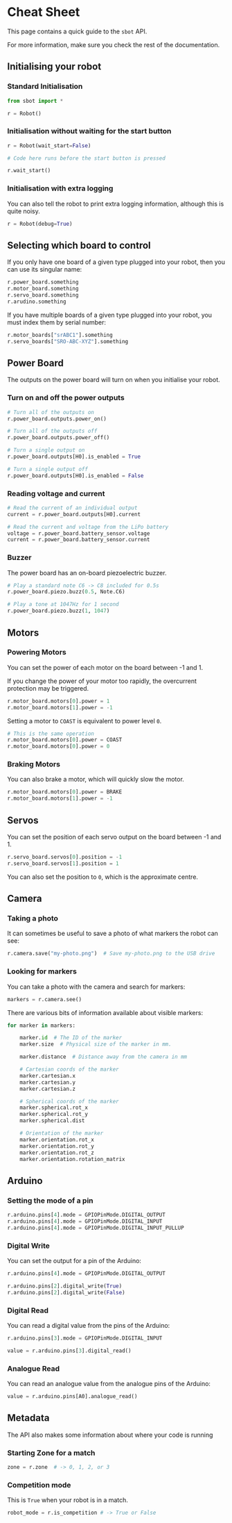 # Cheat Sheet

This page contains a quick guide to the `sbot` API.

For more information, make sure you check the rest of the documentation.

## Initialising your robot

### Standard Initialisation

~~~~~ python
from sbot import *

r = Robot()
~~~~~

### Initialisation without waiting for the start button

~~~~~ python
r = Robot(wait_start=False)

# Code here runs before the start button is pressed

r.wait_start()
~~~~~

### Initialisation with extra logging

You can also tell the robot to print extra logging information, although this is quite noisy.

~~~~~ python
r = Robot(debug=True)
~~~~~

## Selecting which board to control

If you only have one board of a given type plugged into your robot, then you can use its singular name:

~~~~~ python
r.power_board.something
r.motor_board.something
r.servo_board.something
r.arudino.something
~~~~~

If you have multiple boards of a given type plugged into your robot, you must index them by serial number:

~~~~~ python
r.motor_boards["srABC1"].something
r.servo_boards["SRO-ABC-XYZ"].something
~~~~~

## Power Board

The outputs on the power board will turn on when you initialise your robot.

### Turn on and off the power outputs

~~~~~ python
# Turn all of the outputs on
r.power_board.outputs.power_on()

# Turn all of the outputs off
r.power_board.outputs.power_off()

# Turn a single output on
r.power_board.outputs[H0].is_enabled = True

# Turn a single output off
r.power_board.outputs[H0].is_enabled = False
~~~~~

### Reading voltage and current

~~~~~ python
# Read the current of an individual output
current = r.power_board.outputs[H0].current

# Read the current and voltage from the LiPo battery
voltage = r.power_board.battery_sensor.voltage
current = r.power_board.battery_sensor.current
~~~~~

### Buzzer

The power board has an on-board piezoelectric buzzer.

~~~~~ python
# Play a standard note C6 -> C8 included for 0.5s
r.power_board.piezo.buzz(0.5, Note.C6)

# Play a tone at 1047Hz for 1 second
r.power_board.piezo.buzz(1, 1047)
~~~~~

## Motors

### Powering Motors

You can set the power of each motor on the board between -1 and 1.

If you change the power of your motor too rapidly, the overcurrent protection may be triggered.

~~~~~ python
r.motor_board.motors[0].power = 1
r.motor_board.motors[1].power = -1
~~~~~

Setting a motor to `COAST` is equivalent to power level `0`.

~~~~~ python
# This is the same operation
r.motor_board.motors[0].power = COAST
r.motor_board.motors[0].power = 0
~~~~~

### Braking Motors

You can also brake a motor, which will quickly slow the motor.

~~~~~ python
r.motor_board.motors[0].power = BRAKE
r.motor_board.motors[1].power = -1
~~~~~

## Servos

You can set the position of each servo output on the board between -1 and 1.

~~~~~ python
r.servo_board.servos[0].position = -1
r.servo_board.servos[1].position = 1
~~~~~

You can also set the position to `0`, which is the approximate centre.

## Camera

### Taking a photo

It can sometimes be useful to save a photo of what markers the robot can see:

~~~~~ python
r.camera.save("my-photo.png")  # Save my-photo.png to the USB drive
~~~~~

### Looking for markers

You can take a photo with the camera and search for markers:

~~~~~ python
markers = r.camera.see()
~~~~~

There are various bits of information available about visible markers:

~~~~~ python
for marker in markers:

    marker.id  # The ID of the marker
    marker.size  # Physical size of the marker in mm.

    marker.distance  # Distance away from the camera in mm

    # Cartesian coords of the marker
    marker.cartesian.x
    marker.cartesian.y
    marker.cartesian.z

    # Spherical coords of the marker
    marker.spherical.rot_x
    marker.spherical.rot_y
    marker.spherical.dist

    # Orientation of the marker
    marker.orientation.rot_x
    marker.orientation.rot_y
    marker.orientation.rot_z
    marker.orientation.rotation_matrix
~~~~~

## Arduino

### Setting the mode of a pin

~~~~~ python
r.arduino.pins[4].mode = GPIOPinMode.DIGITAL_OUTPUT
r.arduino.pins[4].mode = GPIOPinMode.DIGITAL_INPUT
r.arduino.pins[4].mode = GPIOPinMode.DIGITAL_INPUT_PULLUP
~~~~~

### Digital Write

You can set the output for a pin of the Arduino:

~~~~~ python
r.arduino.pins[4].mode = GPIOPinMode.DIGITAL_OUTPUT

r.arduino.pins[2].digital_write(True)
r.arduino.pins[2].digital_write(False)
~~~~~

### Digital Read

You can read a digital value from the pins of the Arduino:

~~~~~ python
r.arduino.pins[3].mode = GPIOPinMode.DIGITAL_INPUT

value = r.arduino.pins[3].digital_read()
~~~~~

### Analogue Read

You can read an analogue value from the analogue pins of the Arduino:

~~~~~ python
value = r.arduino.pins[A0].analogue_read()
~~~~~

## Metadata

The API also makes some information about where your code is running

### Starting Zone for a match

~~~~~ python
zone = r.zone  # -> 0, 1, 2, or 3
~~~~~

### Competition mode

This is `True` when your robot is in a match.

~~~~~ python
robot_mode = r.is_competition # -> True or False
~~~~~
